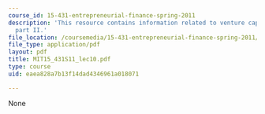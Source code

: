 ```yaml
---
course_id: 15-431-entrepreneurial-finance-spring-2011
description: 'This resource contains information related to venture capital contracts:
  part II.'
file_location: /coursemedia/15-431-entrepreneurial-finance-spring-2011/eaea828a7b13f14dad4346961a018071_MIT15_431S11_lec10.pdf
file_type: application/pdf
layout: pdf
title: MIT15_431S11_lec10.pdf
type: course
uid: eaea828a7b13f14dad4346961a018071

---
```

None